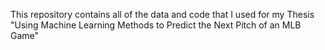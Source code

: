 This repository contains all of the data and code that I used for my Thesis "Using Machine Learning Methods to Predict the Next Pitch of an MLB Game"
